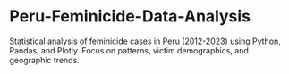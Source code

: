 # Peru-Feminicide-Data-Analysis
Statistical analysis of feminicide cases in Peru (2012-2023) using Python, Pandas, and Plotly. Focus on patterns, victim demographics, and geographic trends.
